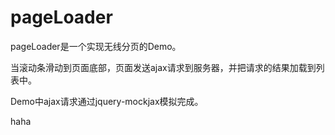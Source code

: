 # pageLoader
pageLoader是一个实现无线分页的Demo。

当滚动条滑动到页面底部，页面发送ajax请求到服务器，并把请求的结果加载到列表中。

Demo中ajax请求通过jquery-mockjax模拟完成。

haha

